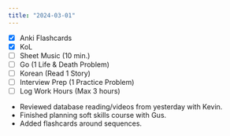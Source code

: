 ```yaml
---
title: "2024-03-01"
---
```


- [x] Anki Flashcards
- [x] KoL
- [ ] Sheet Music (10 min.)
- [ ] Go (1 Life & Death Problem)
- [ ] Korean (Read 1 Story)
- [ ] Interview Prep (1 Practice Problem)
- [ ] Log Work Hours (Max 3 hours)

* Reviewed database reading/videos from yesterday with Kevin.
* Finished planning soft skills course with Gus.
* Added flashcards around sequences.